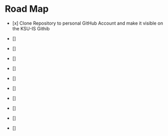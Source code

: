 # Road Map
* <p>[x] Clone Repository to personal GitHub Account and make it visible on the KSU-IS Githib
* <p>[] 
* <p>[] 
* <p>[]  
* <p>[] 
* <p>[] 
* <p>[] 
* <p>[] 
* <p>[] 
* <p>[] 
* <p>[] 

